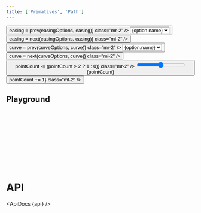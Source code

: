 ```yaml
---
title: ['Primatives', 'Path']
---
```


<script lang="ts">
	import * as easings from 'svelte/easing';
	import * as d3shapes from 'd3-shape';
	import { mdiChevronLeft, mdiChevronRight } from '@mdi/js';

	import {
		ApiDocs,
		Button,
		Field,
		SelectField,
		Switch
	} from 'svelte-ux';

	import api from '$lib/components/Path.svelte?raw&sveld';

	import Chart, { Svg } from '$lib/components/Chart.svelte';
	import AxisX from '$lib/components/AxisX.svelte';
	import AxisY from '$lib/components/AxisY.svelte';
	import Baseline from '$lib/components/Baseline.svelte';
	import HighlightLine from '$lib/components/HighlightLine.svelte';
	import Labels from '$lib/components/Labels.svelte';
	import Points from '$lib/components/Points.svelte';
	import Path from '$lib/components/Path.svelte';

	import Preview from '$lib/docs/Preview.svelte';

	let easing = easings['sineInOut'];
	let pointCount = 10;
	$: data = Array.from({ length: pointCount }).map((_, i) => {
		return {
			x: i + 1,
			y: easing?.(i / pointCount) ?? i
		}
	})

	const easingOptions = Object.entries(easings).map(([key, value]) => {
		return {
			name: key,
			value
		}
	})

	let curve = d3shapes['curveLinear'];
	const curveOptions = Object
		.keys(d3shapes)
		.filter(key => key.startsWith('curve'))
		.filter(key => !key.endsWith('Open') && !key.endsWith('Closed'))
		.map(key => {
			return {
				name: key.replace('curve', ''),
				value: d3shapes[key]
			}
		})

	function prev(options, current) {
		const index = options.findIndex(x => x.value === current);
		if (index === 0) {
			return options[options.length - 1].value
		} else {
			return options[index - 1].value
		}
	}

	function next(options, current) {
		const index = options.findIndex(x => x.value === current);
		if (index === options.length - 1) {
			return options[0].value
		} else {
			return options[index + 1].value
		}
	}

	let showPoints = false;
	let tweened = true;
</script>

<div class="grid grid-cols-[1fr,1fr,1fr,auto,auto] gap-2 sticky top-0 z-10">
	<Field label="Path Example" let:id>
		<Button icon={mdiChevronLeft} on:click={() => easing = prev(easingOptions, easing)} class="mr-2" />
		<select bind:value={easing} class="w-full outline-none appearance-none text-sm" {id}>
			{#each easingOptions as option}
				<option value={option.value}>{option.name}</option>
			{/each}
		</select>
		<Button icon={mdiChevronRight} on:click={() => easing = next(easingOptions, easing)} class="ml-2" />
	</Field>
	<Field label="Curve" let:id>
		<Button icon={mdiChevronLeft} on:click={() => curve = prev(curveOptions, curve)} class="mr-2" />
		<select bind:value={curve} class="w-full outline-none appearance-none text-sm" {id}>
			{#each curveOptions as option}
				<option value={option.value}>{option.name}</option>
			{/each}
		</select>
		<Button icon={mdiChevronRight} on:click={() => curve = next(curveOptions, curve)} class="ml-2" />
	</Field>
	<Field label="Points" let:id>
		<Button icon={mdiChevronLeft} on:click={() => pointCount -= (pointCount > 2 ? 1 : 0)} class="mr-2" />
		<input type="range" bind:value={pointCount} min={2} max={100} {id} class="h-6 w-full" /> <span class="ml-4 text-sm text-black/50">{pointCount}</span>
		<Button icon={mdiChevronRight} on:click={() => pointCount += 1} class="ml-2" />
	</Field>
	<Field label="Show points" let:id>
		<Switch bind:checked={showPoints} {id} />
	</Field>
	<Field label="Tweened" let:id>
		<Switch bind:checked={tweened} {id} />
	</Field>
</div>

## Playground

<Preview>
	<div class="h-[300px] p-4 border rounded">
		<Chart
			{data}
			x="x"
			y="y"
			yNice
			padding={{ left: 16, bottom: 24 }}
		>
			<Svg>
				<AxisY gridlines />
				<AxisX />
				<Baseline x y />
				<Path {curve} {tweened} />
				{#if showPoints}
					<Points {tweened} />
				{/if}
			</Svg>
		</Chart>
	</div>
</Preview>

# API

<ApiDocs {api} />
